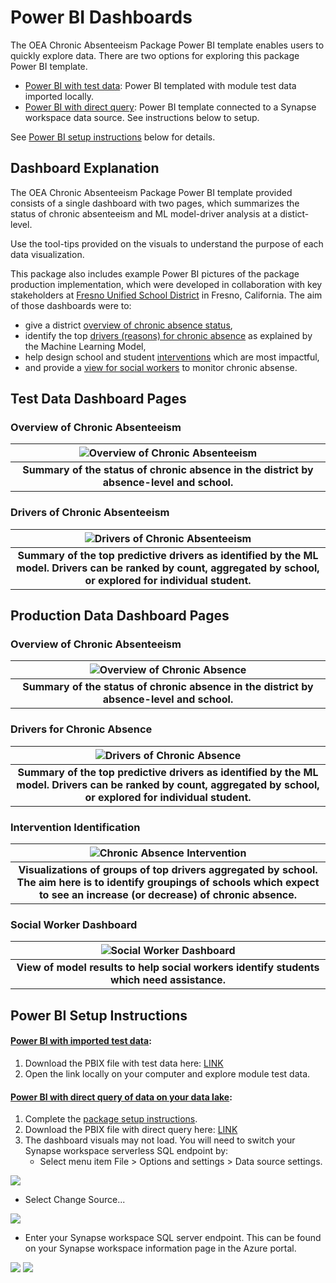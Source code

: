 # Power BI Dashboards

The OEA Chronic Absenteeism Package Power BI template enables users to quickly explore data. There are two options for exploring this package Power BI template.
- [Power BI with test data](https://github.com/microsoft/OpenEduAnalytics/blob/main/packages/package_catalog/Predicting_Chronic_Absenteeism/powerbi/Chronic%20Absenteeism%20Package%20Dashboard%20TestData.pbix): Power BI templated with module test data imported locally. 
- [Power BI with direct query](https://github.com/microsoft/OpenEduAnalytics/blob/main/packages/package_catalog/Predicting_Chronic_Absenteeism/powerbi/Chronic%20Absenteeism%20Package%20Dashboard%20DirectQuery.pbix): Power BI template connected to a Synapse workspace data source. See instructions below to setup.

See [Power BI setup instructions](https://github.com/microsoft/OpenEduAnalytics/tree/main/packages/package_catalog/Predicting_Chronic_Absenteeism/powerbi#power-bi-setup-instructions) below for details.

## Dashboard Explanation 

The OEA Chronic Absenteeism Package Power BI template provided consists of a single dashboard with two pages, which summarizes the status of chronic absenteeism and ML model-driver analysis at a distict-level. 

Use the tool-tips provided on the visuals to understand the purpose of each data visualization.

This package also includes example Power BI pictures of the package production implementation, which were developed in collaboration with key stakeholders at [Fresno Unified School District](https://www.fresnounified.org/) in Fresno, California. The aim of those dashboards were to:
  - give a district [overview of chronic absence status](#overview-of-chronic-absence),
  - identify the top [drivers (reasons) for chronic absence](#drivers_of_chronic_absence) as explained by the Machine Learning Model,
  - help design school and student [interventions](#intervenction_identification) which are most impactful,
  - and provide a [view for social workers](#social_worker_dashboard) to monitor chronic absense.

## Test Data Dashboard Pages
### Overview of Chronic Absenteeism

| ![Overview of Chronic Absenteeism](https://github.com/microsoft/OpenEduAnalytics/blob/main/packages/package_catalog/Predicting_Chronic_Absenteeism/docs/images/assets_for_test_data/pbi_p1_overview%20of%20chronic%20absenteeism.png "Overview of Chronic Absenteeism") |
|:--:|
| <b> Summary of the status of chronic absence in the district by absence-level and school. </b>|

### Drivers of Chronic Absenteeism

| ![Drivers of Chronic Absenteeism](https://github.com/cstohlmann/OpenEduAnalytics/blob/main/packages/package_catalog/Predicting_Chronic_Absenteeism/docs/images/assets_for_test_data/pbi_p2_updated_drivers_of_CA.png "Drivers of Chronic Absenteeism") |
|:--:|
| <b> Summary of the top predictive drivers as identified by the ML model. Drivers can be ranked by count, aggregated by school, or explored for individual student. </b>|

## Production Data Dashboard Pages
### Overview of Chronic Absenteeism

| ![Overview of Chronic Absence](https://github.com/microsoft/OpenEduAnalytics/blob/main/packages/package_catalog/Predicting_Chronic_Absenteeism/docs/images/Chronic%20Absenteeism%20Dashboard%20Overview.png "Overview of Chronic Absence") |
|:--:|
| <b> Summary of the status of chronic absence in the district by absence-level and school. </b>|

### Drivers for Chronic Absence

| ![Drivers of Chronic Absence](https://github.com/microsoft/OpenEduAnalytics/blob/main/packages/package_catalog/Predicting_Chronic_Absenteeism/docs/images/Chronic%20Absenteeism%20Drivers%20Dashboard.png "Drivers of Chronic Absence") |
|:--:|
| <b> Summary of the top predictive drivers as identified by the ML model. Drivers can be ranked by count, aggregated by school, or explored for individual student. </b>|

### Intervention Identification

| ![Chronic Absence Intervention](https://github.com/microsoft/OpenEduAnalytics/blob/main/packages/package_catalog/Predicting_Chronic_Absenteeism/docs/images/powerBIIntervention.png "Chronic Absence Intervention") |
|:--:|
| <b> Visualizations of groups of top drivers aggregated by school. The aim here is to identify groupings of schools which expect to see an increase (or decrease) of chronic absence. </b>|

### Social Worker Dashboard

| ![Social Worker Dashboard](https://github.com/microsoft/OpenEduAnalytics/blob/main/packages/package_catalog/Predicting_Chronic_Absenteeism/docs/images/Chronic%20Absenteeism%20Social%20Worker%20Dashboard.png "Social Worker Dashboard") |
|:--:|
| <b> View of model results to help social workers identify students which need assistance. </b>|

## Power BI Setup Instructions

#### [Power BI with imported test data](https://github.com/microsoft/OpenEduAnalytics/blob/main/packages/package_catalog/Predicting_Chronic_Absenteeism/powerbi/Chronic%20Absenteeism%20Package%20Dashboard%20TestData.pbix):
1. Download the PBIX file with test data here: [LINK](https://github.com/microsoft/OpenEduAnalytics/blob/main/packages/package_catalog/Predicting_Chronic_Absenteeism/powerbi/Chronic%20Absenteeism%20Package%20Dashboard%20TestData.pbix)
2. Open the link locally on your computer and explore module test data. 

#### [Power BI with direct query of data on your data lake](https://github.com/microsoft/OpenEduAnalytics/blob/main/packages/package_catalog/Predicting_Chronic_Absenteeism/powerbi/Chronic%20Absenteeism%20Package%20Dashboard%20DirectQuery.pbix):
1. Complete the [package setup instructions](https://github.com/microsoft/OpenEduAnalytics/tree/main/packages/package_catalog/Predicting_Chronic_Absenteeism#package-setup-instructions).
2. Download the PBIX file with direct query here: [LINK](https://github.com/microsoft/OpenEduAnalytics/blob/main/packages/package_catalog/Predicting_Chronic_Absenteeism/powerbi/Chronic%20Absenteeism%20Package%20Dashboard%20DirectQuery.pbix)
3. The dashboard visuals may not load. You will need to switch your Synapse workspace serverless SQL endpoint by:
   * Select menu item File > Options and settings > Data source settings.

![](https://github.com/microsoft/OpenEduAnalytics/blob/main/packages/package_catalog/Hybrid_Engagement/docs/images/pbi_instructions_p1_options_and_settings.png)

   * Select Change Source...

![](https://github.com/microsoft/OpenEduAnalytics/blob/main/packages/package_catalog/Predicting_Chronic_Absenteeism/docs/images/assets_for_test_data/pbi_instructions_p2_data_source_settings.png)

   * Enter your Synapse workspace SQL server endpoint. This can be found on your Synapse workspace information page in the Azure portal.

![](https://github.com/microsoft/OpenEduAnalytics/blob/main/packages/package_catalog/Predicting_Chronic_Absenteeism/docs/images/assets_for_test_data/pbi_instructions_p3_sql_server_db.png)
![](https://github.com/microsoft/OpenEduAnalytics/blob/main/packages/package_catalog/Hybrid_Engagement/docs/images/pbi_instructions_p4_serverless_sql_endpoint.png)

